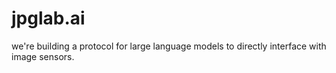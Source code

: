 # jpglab.ai

we're building a protocol for large language models to directly interface with image sensors.
